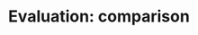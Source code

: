 ---
title: 'Evaluation: comparison'
field: 'is.evaluation.comparison'
slug: 'resource-description-evaluation-comparison'
description: 'select from control list'
required: False
vocabulary: 'resource-description-evaluation-comparison.txt'
policy: 'Controlled value. Single select from control list.'
---